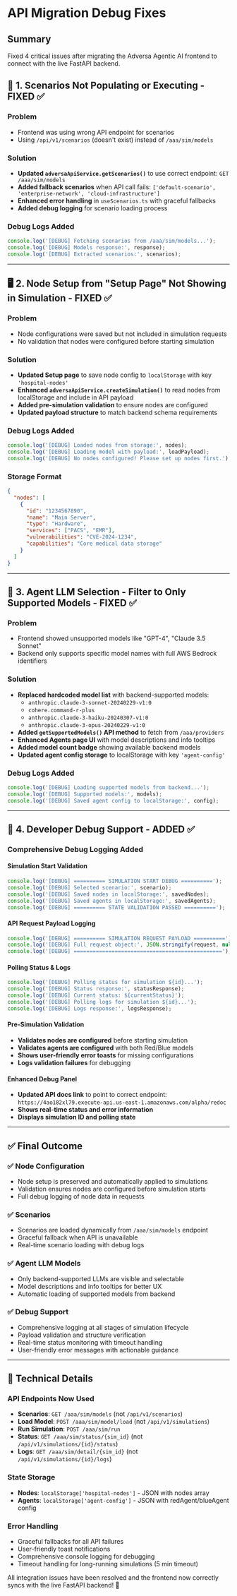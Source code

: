 # API Migration Debug Fixes

## Summary
Fixed 4 critical issues after migrating the Adversa Agentic AI frontend to connect with the live FastAPI backend.

## 🧠 1. Scenarios Not Populating or Executing - FIXED ✅

### Problem
- Frontend was using wrong API endpoint for scenarios
- Using `/api/v1/scenarios` (doesn't exist) instead of `/aaa/sim/models`

### Solution
- **Updated `adversaApiService.getScenarios()`** to use correct endpoint: `GET /aaa/sim/models`
- **Added fallback scenarios** when API call fails: `['default-scenario', 'enterprise-network', 'cloud-infrastructure']`
- **Enhanced error handling** in `useScenarios.ts` with graceful fallbacks
- **Added debug logging** for scenario loading process

### Debug Logs Added
```javascript
console.log('[DEBUG] Fetching scenarios from /aaa/sim/models...');
console.log('[DEBUG] Models response:', response);
console.log('[DEBUG] Extracted scenarios:', scenarios);
```

---

## 🖥️ 2. Node Setup from "Setup Page" Not Showing in Simulation - FIXED ✅

### Problem
- Node configurations were saved but not included in simulation requests
- No validation that nodes were configured before starting simulation

### Solution
- **Updated Setup page** to save node config to `localStorage` with key `'hospital-nodes'`
- **Enhanced `adversaApiService.createSimulation()`** to read nodes from localStorage and include in API payload
- **Added pre-simulation validation** to ensure nodes are configured
- **Updated payload structure** to match backend schema requirements

### Debug Logs Added
```javascript
console.log('[DEBUG] Loaded nodes from storage:', nodes);
console.log('[DEBUG] Loading model with payload:', loadPayload);
console.log('[DEBUG] No nodes configured! Please set up nodes first.');
```

### Storage Format
```json
{
  "nodes": [
    {
      "id": "1234567890",
      "name": "Main Server",
      "type": "Hardware",
      "services": ["PACS", "EMR"],
      "vulnerabilities": "CVE-2024-1234",
      "capabilities": "Core medical data storage"
    }
  ]
}
```

---

## 🤖 3. Agent LLM Selection - Filter to Only Supported Models - FIXED ✅

### Problem
- Frontend showed unsupported models like "GPT-4", "Claude 3.5 Sonnet"
- Backend only supports specific model names with full AWS Bedrock identifiers

### Solution
- **Replaced hardcoded model list** with backend-supported models:
  - `anthropic.claude-3-sonnet-20240229-v1:0`
  - `cohere.command-r-plus`
  - `anthropic.claude-3-haiku-20240307-v1:0`
  - `anthropic.claude-3-opus-20240229-v1:0`
- **Added `getSupportedModels()` API method** to fetch from `/aaa/providers`
- **Enhanced Agents page UI** with model descriptions and info tooltips
- **Added model count badge** showing available backend models
- **Updated agent config storage** to localStorage with key `'agent-config'`

### Debug Logs Added
```javascript
console.log('[DEBUG] Loading supported models from backend...');
console.log('[DEBUG] Supported models:', models);
console.log('[DEBUG] Saved agent config to localStorage:', config);
```

---

## 🐞 4. Developer Debug Support - ADDED ✅

### Comprehensive Debug Logging Added

#### Simulation Start Validation
```javascript
console.log('[DEBUG] ========== SIMULATION START DEBUG ==========');
console.log('[DEBUG] Selected scenario:', scenario);
console.log('[DEBUG] Saved nodes in localStorage:', savedNodes);
console.log('[DEBUG] Saved agents in localStorage:', savedAgents);
console.log('[DEBUG] ========== STATE VALIDATION PASSED ==========');
```

#### API Request Payload Logging
```javascript
console.log('[DEBUG] ========== SIMULATION REQUEST PAYLOAD ==========');
console.log('[DEBUG] Full request object:', JSON.stringify(request, null, 2));
console.log('[DEBUG] ===============================================');
```

#### Polling Status & Logs
```javascript
console.log('[DEBUG] Polling status for simulation ${id}...');
console.log('[DEBUG] Status response:', statusResponse);
console.log('[DEBUG] Current status: ${currentStatus}');
console.log('[DEBUG] Polling logs for simulation ${id}...');
console.log('[DEBUG] Logs response:', logsResponse);
```

#### Pre-Simulation Validation
- **Validates nodes are configured** before starting simulation
- **Validates agents are configured** with both Red/Blue models
- **Shows user-friendly error toasts** for missing configurations
- **Logs validation failures** for debugging

#### Enhanced Debug Panel
- **Updated API docs link** to point to correct endpoint: `https://4ao182xl79.execute-api.us-east-1.amazonaws.com/alpha/redoc`
- **Shows real-time status and error information**
- **Displays simulation ID and polling state**

---

## ✅ Final Outcome

### ✅ Node Configuration
- Node setup is preserved and automatically applied to simulations
- Validation ensures nodes are configured before simulation starts
- Full debug logging of node data in requests

### ✅ Scenarios 
- Scenarios are loaded dynamically from `/aaa/sim/models` endpoint
- Graceful fallback when API is unavailable
- Real-time scenario loading with debug logs

### ✅ Agent LLM Models
- Only backend-supported LLMs are visible and selectable
- Model descriptions and info tooltips for better UX
- Automatic loading of supported models from backend

### ✅ Debug Support
- Comprehensive logging at all stages of simulation lifecycle
- Payload validation and structure verification
- Real-time status monitoring with timeout handling
- User-friendly error messages with actionable guidance

---

## 🔧 Technical Details

### API Endpoints Now Used
- **Scenarios**: `GET /aaa/sim/models` (not `/api/v1/scenarios`)
- **Load Model**: `POST /aaa/sim/model/load` (not `/api/v1/simulations`)
- **Run Simulation**: `POST /aaa/sim/run` 
- **Status**: `GET /aaa/sim/status/{sim_id}` (not `/api/v1/simulations/{id}/status`)
- **Logs**: `GET /aaa/sim/detail/{sim_id}` (not `/api/v1/simulations/{id}/logs`)

### State Storage
- **Nodes**: `localStorage['hospital-nodes']` - JSON with nodes array
- **Agents**: `localStorage['agent-config']` - JSON with redAgent/blueAgent config

### Error Handling
- Graceful fallbacks for all API failures
- User-friendly toast notifications
- Comprehensive console logging for debugging
- Timeout handling for long-running simulations (5 min timeout)

All integration issues have been resolved and the frontend now correctly syncs with the live FastAPI backend! 🎉